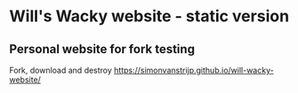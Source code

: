 # Will's Wacky website - static version
## Personal website for fork testing

Fork, download and destroy
https://simonvanstrijp.github.io/will-wacky-website/
